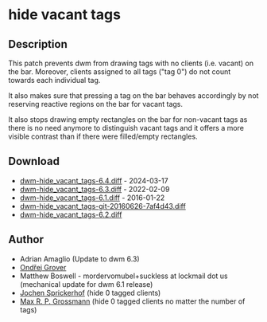hide vacant tags
================

Description
-----------
This patch prevents dwm from drawing tags with no clients (i.e. vacant) on the
bar. Moreover, clients assigned to all tags ("tag 0") do not count towards
each individual tag.

It also makes sure that pressing a tag on the bar behaves accordingly by not
reserving reactive regions on the bar for vacant tags.

It also stops drawing empty rectangles on the bar for non-vacant tags as there
is no need anymore to distinguish vacant tags and it offers a more visible
contrast than if there were filled/empty rectangles.

Download
--------
* [dwm-hide\_vacant\_tags-6.4.diff](dwm-hide_vacant_tags-6.4.diff) - 2024-03-17
* [dwm-hide\_vacant\_tags-6.3.diff](dwm-hide_vacant_tags-6.3.diff) - 2022-02-09
* [dwm-hide\_vacant\_tags-6.1.diff](dwm-hide_vacant_tags-6.1.diff) - 2016-01-22
* [dwm-hide\_vacant\_tags-git-20160626-7af4d43.diff](dwm-hide_vacant_tags-git-20160626-7af4d43.diff)
* [dwm-hide\_vacant\_tags-6.2.diff](dwm-hide_vacant_tags-6.2.diff)

Author
------
* Adrian Amaglio (Update to dwm 6.3)
* [Ondřej Grover](mailto:ondrej.grover@gmail.com)
* Matthew Boswell - mordervomubel+suckless at lockmail dot us (mechanical update for dwm 6.1 release)
* [Jochen Sprickerhof](mailto:project@firstname.lastname.de) (hide 0 tagged clients)
* [Max R. P. Grossmann](https://max.pm/contact/) (hide 0 tagged clients no matter the number of tags)
